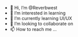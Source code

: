 - 👋 Hi, I’m @Reverbwest
- 👀 I’m interested in learning 
- 🌱 I’m currently learning UI/UX
- 💞️ I’m looking to collaborate on
- 📫 How to reach me ...

<!---
Reverbwest/Reverbwest is a ✨ special ✨ repository because its `README.md` (this file) appears on your GitHub profile.
You can click the Preview link to take a look at your changes.
--->
